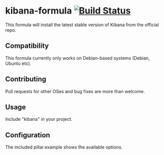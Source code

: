 # kibana-formula [![Build Status](https://travis-ci.org/Enrise/kibana-formula.svg?branch=master)](https://travis-ci.org/Enrise/kibana-formula)

This formula will install the latest stable version of Kibana from the official repo.

## Compatibility

This formula currently only works on Debian-based systems (Debian, Ubuntu etc).

## Contributing

Pull requests for other OSes and bug fixes are more than welcome.

## Usage

Include "kibana" in your project.

## Configuration

The included pillar.example shows the available options.

